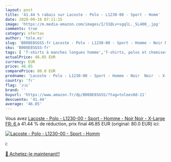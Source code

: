 ```yaml
---
layout: post
title: '41.44 % rabais sur Lacoste - Polo - L1230-00 - Sport - Homm'
date: 2020-09-18 07:11:15
image: 'https://m.media-amazon.com/images/I/31QLv+sgqlL._SL400_.jpg'
comments: true
category: ofertas
author: 'tole.es'
slug: 'B008E8SGSS-fr Lacoste - Polo - L1230-00 - Sport - Homme - Noir Noir -...'
sku: 'B008E8SGSS-fr'
tags: [ 'T-shirts à manches longues homme','T-shirts, polos et chemises homme','Vêtements','Vêtements homme', ]
actualPrice: 46.85 EUR
currency: EUR
price: 46.85
comparePrice: 80.0 EUR
prodname: 'Lacoste - Polo - L1230-00 - Sport - Homme - Noir  Noir  - X-Large  FR: 6 '
country: 'fr'
flag: '🇫🇷'
brand: ''
buyurl: 'https://www.amazon.fr/dp/B008E8SGSS/?tag=tolees0d-21'
descuento: '41.44'
average: '46.85'
---
```


Vous avez [Lacoste - Polo - L1230-00 - Sport - Homme - Noir  Noir  - X-Large  FR: 6 ](https://www.amazon.fr/dp/B008E8SGSS/?tag=tolees0d-21)  à  41.44 % de réduction, prix final  46.85 EUR (original: 80.0 EUR) ici:

[![Lacoste - Polo - L1230-00 - Sport - Homm](https://m.media-amazon.com/images/I/31QLv+sgqlL._SL400_.jpg)](https://www.amazon.fr/dp/B008E8SGSS/?tag=tolees0d-21)

ℹ️:


[🛒 Achetez-le maintenant!!](https://www.amazon.fr/dp/B008E8SGSS/?tag=tolees0d-21)
